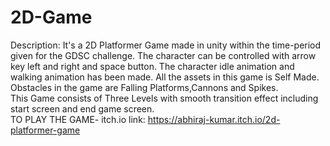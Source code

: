 # 2D-Game

Description:
It's a 2D Platformer Game made in unity within the time-period given for the GDSC challenge.
The character can be controlled with arrow key left and right and space button.
The character idle animation and walking animation has been made.
All the assets in this game is Self Made.
Obstacles in the game are Falling Platforms,Cannons and Spikes.
<br>
This Game consists of Three Levels with smooth transition effect including start screen and end game screen.
</br>
TO PLAY THE GAME-
itch.io link:
https://abhiraj-kumar.itch.io/2d-platformer-game
